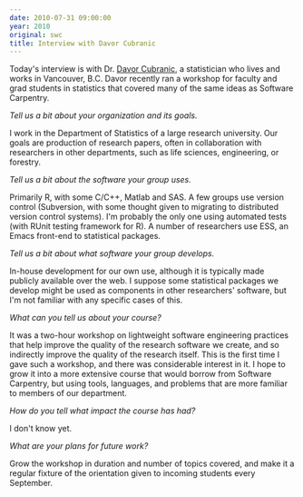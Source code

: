 ```yaml
---
date: 2010-07-31 09:00:00
year: 2010
original: swc
title: Interview with Davor Cubranic
---
```

<p>Today's interview is with Dr. <a href="http://cubranic.freeshell.org/">Davor Cubranic</a>, a statistician who lives and works in Vancouver, B.C. Davor recently ran a workshop for faculty and grad students in statistics that covered many of the same ideas as Software Carpentry.</p>
<p><em>Tell us a bit about your organization and its goals.</em></p>
<p>I work in the Department of Statistics of a large research university. Our goals are production of research papers, often in collaboration with researchers in other departments, such as life sciences, engineering, or forestry.</p>
<p><em>Tell us a bit about the software your group uses.</em></p>
<p>Primarily R, with some C/C++, Matlab and SAS. A few groups use version control (Subversion, with some thought given to migrating to distributed version control systems). I'm probably the only one using automated tests (with RUnit testing framework for R). A number of researchers use ESS, an Emacs front-end to statistical packages.</p>
<p><em>Tell us a bit about what software your group develops.</em></p>
<p>In-house development for our own use, although it is typically made publicly available over the web. I suppose some statistical packages we develop might be used as components in other researchers' software, but I'm not familiar with any specific cases of this.</p>
<p><em>What can you tell us about your course?</em></p>
<p>It was a two-hour workshop on lightweight software engineering practices that help improve the quality of the research software we create, and so indirectly improve the quality of the research itself. This is the first time I gave such a workshop, and there was considerable interest in it. I hope to grow it into a more extensive course that would borrow from Software Carpentry, but using tools, languages, and problems that are more familiar to members of our department.</p>
<p><em>How do you tell what impact the course has had?</em></p>
<p>I don't know yet.</p>
<p><em>What are your plans for future work?</em></p>
<p>Grow the workshop in duration and number of topics covered, and make it a regular fixture of the orientation given to incoming students every September.</p>
